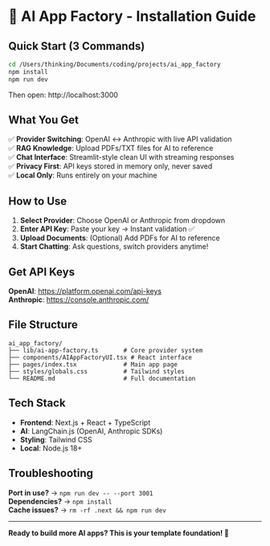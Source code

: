 # 🚀 AI App Factory - Installation Guide

## Quick Start (3 Commands)

```bash
cd /Users/thinking/Documents/coding/projects/ai_app_factory
npm install
npm run dev
```

Then open: http://localhost:3000

## What You Get

✅ **Provider Switching**: OpenAI ↔ Anthropic with live API validation  
✅ **RAG Knowledge**: Upload PDFs/TXT files for AI to reference  
✅ **Chat Interface**: Streamlit-style clean UI with streaming responses  
✅ **Privacy First**: API keys stored in memory only, never saved  
✅ **Local Only**: Runs entirely on your machine  

## How to Use

1. **Select Provider**: Choose OpenAI or Anthropic from dropdown
2. **Enter API Key**: Paste your key → Instant validation ✅
3. **Upload Documents**: (Optional) Add PDFs for AI to reference  
4. **Start Chatting**: Ask questions, switch providers anytime!

## Get API Keys

**OpenAI**: https://platform.openai.com/api-keys  
**Anthropic**: https://console.anthropic.com/

## File Structure

```
ai_app_factory/
├── lib/ai-app-factory.ts       # Core provider system
├── components/AIAppFactoryUI.tsx # React interface  
├── pages/index.tsx             # Main app page
├── styles/globals.css          # Tailwind styles
└── README.md                   # Full documentation
```

## Tech Stack

- **Frontend**: Next.js + React + TypeScript
- **AI**: LangChain.js (OpenAI, Anthropic SDKs)
- **Styling**: Tailwind CSS
- **Local**: Node.js 18+

## Troubleshooting

**Port in use?** → `npm run dev -- --port 3001`  
**Dependencies?** → `npm install`  
**Cache issues?** → `rm -rf .next && npm run dev`

---

**Ready to build more AI apps? This is your template foundation! 🤖**
